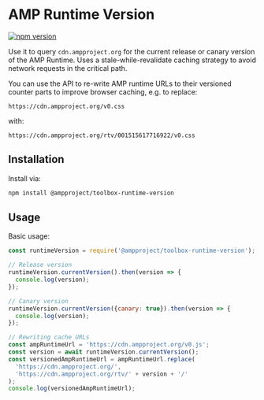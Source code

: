 # AMP Runtime Version

[![npm version](https://badge.fury.io/js/@ampproject/toolbox-runtime-version.svg)](https://badge.fury.io/js/@ampproject/toolbox-runtime-version)

Use it to query `cdn.ampproject.org` for the current release or canary version of the AMP Runtime. Uses a stale-while-revalidate caching strategy to avoid network requests in the critical path.

You can use the API to re-write AMP runtime URLs to their versioned counter parts to improve browser caching, e.g. to replace:

```
https://cdn.ampproject.org/v0.css
```

with:

```
https://cdn.ampproject.org/rtv/001515617716922/v0.css
```


## Installation

Install via:

```sh
npm install @ampproject/toolbox-runtime-version
```

## Usage

Basic usage:

```js
const runtimeVersion = require('@ampproject/toolbox-runtime-version');

// Release version
runtimeVersion.currentVersion().then(version => {
  console.log(version);
});

// Canary version
runtimeVersion.currentVersion({canary: true}).then(version => {
  console.log(version);
});

// Rewriting cache URLs
const ampRuntimeUrl = 'https://cdn.ampproject.org/v0.js';
const version = await runtimeVersion.currentVersion();
const versionedAmpRuntimeUrl = ampRuntimeUrl.replace(
  'https://cdn.ampproject.org/',
  'https://cdn.ampproject.org/rtv/' + version + '/'
);
console.log(versionedAmpRuntimeUrl);
```

